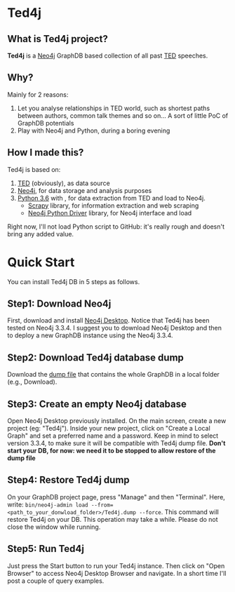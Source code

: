 # Ted4j

## What is Ted4j project?
**Ted4j** is a [Neo4j](https://neo4j.com/) GraphDB based collection of all past [TED](https://www.ted.com/) speeches.

## Why?
Mainly for 2 reasons:
1. Let you analyse relationships in TED world, such as shortest paths between authors, common talk themes and so on... A sort of little PoC of GraphDB potentials
2. Play with Neo4j and Python, during a boring evening

## How I made this?
Ted4j is based on:
1. [TED](https://www.ted.com/) (obviously), as data source
2. [Neo4j](https://neo4j.com/), for data storage and analysis purposes
3. [Python 3.6](https://www.python.org/) with , for data extraction from TED and load to Neo4j.
   - [Scrapy](https://scrapy.org/) library, for information extraction and web scraping
   - [Neo4j Python Driver](https://neo4j.com/developer/python/#neo4j-python-driver) library, for Neo4j interface and load

Right now, I'll not load Python script to GitHub: it's really rough and doesn't bring any added value.

# Quick Start
You can install Ted4j DB in 5 steps as follows.

## Step1: Download Neo4j
First, download and install [Neo4j Desktop](https://neo4j.com/download/). Notice that Ted4j has been tested on Neo4j 3.3.4. I suggest you to download Neo4j Desktop and then to deploy a new GraphDB instance using the Neo4j 3.3.4.
## Step2: Download Ted4j database dump 
Download the [dump file](./database/Ted4j.dump) that contains the whole GraphDB in a local folder (e.g., Download).
## Step3: Create an empty Neo4j database
Open Neo4j Desktop previously installed. On the main screen, create a new project (eg: "Ted4j"). Inside your new project, click on "Create a Local Graph" and set a preferred name and a password. Keep in mind to select version 3.3.4, to make sure it will be compatible with Ted4j dump file. **Don't start your DB, for now: we need it to be stopped to allow restore of the dump file**
## Step4: Restore Ted4j dump
On your GraphDB project page, press "Manage" and then "Terminal". Here, write: `bin/neo4j-admin load --from=<path_to_your_donwload_folder>/Ted4j.dump --force`. This command will restore Ted4j on your DB. This operation may take a while. Please do not close the window while running.
## Step5: Run Ted4j
Just press the Start button to run your Ted4j instance. Then click on "Open Browser" to access Neo4j Desktop Browser and navigate. In a short time I'll post a couple of query examples.
